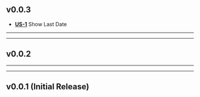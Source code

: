 ## v0.0.3
* [**US-1**](https://daniel-hengyu-xiang.atlassian.net/browse/US-1) Show Last Date
___
___
## v0.0.2
___
___
## v0.0.1 (Initial Release)